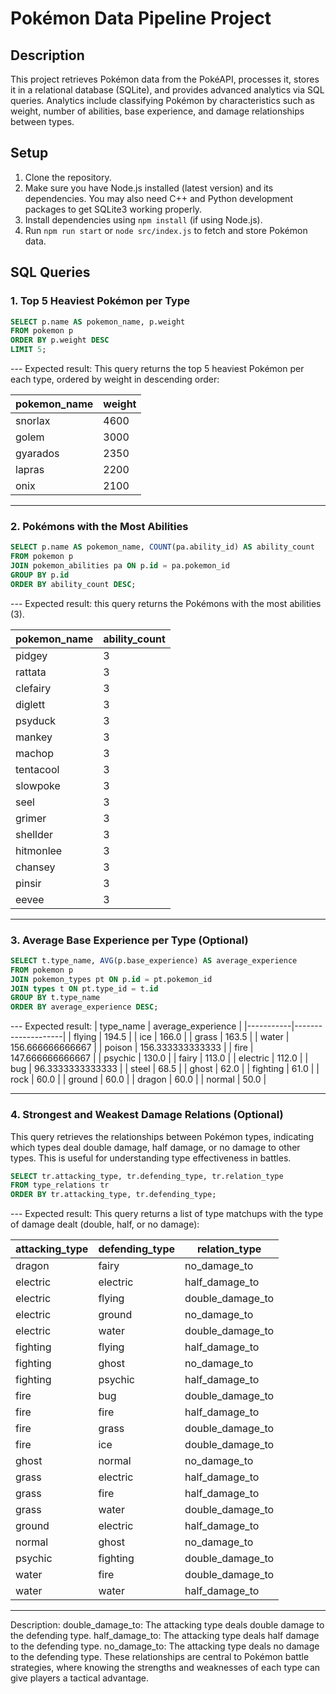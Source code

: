# Pokémon Data Pipeline Project

## Description
This project retrieves Pokémon data from the PokéAPI, processes it, stores it in a relational database (SQLite), and provides advanced analytics via SQL queries. Analytics include classifying Pokémon by characteristics such as weight, number of abilities, base experience, and damage relationships between types.

## Setup
1. Clone the repository.
2. Make sure you have Node.js installed (latest version) and its dependencies. You may also need C++ and Python development packages to get SQLite3 working properly.
3. Install dependencies using `npm install` (if using Node.js).
4. Run `npm run start` or `node src/index.js` to fetch and store Pokémon data.

## SQL Queries

### 1. Top 5 Heaviest Pokémon per Type
```sql
SELECT p.name AS pokemon_name, p.weight
FROM pokemon p
ORDER BY p.weight DESC
LIMIT 5;

```

--- Expected result: This query returns the top 5 heaviest Pokémon per each type, ordered by weight in descending order: 


| pokemon_name | weight |
|--------------|--------|
| snorlax      | 4600   |
| golem        | 3000   |
| gyarados     | 2350   |
| lapras       | 2200   |
| onix         | 2100   |
---

### 2. Pokémons with the Most Abilities
```sql
SELECT p.name AS pokemon_name, COUNT(pa.ability_id) AS ability_count
FROM pokemon p
JOIN pokemon_abilities pa ON p.id = pa.pokemon_id
GROUP BY p.id
ORDER BY ability_count DESC;
```


--- Expected result: this query returns the Pokémons with the most abilities (3).

| pokemon_name | ability_count |
|--------------|---------------|
| pidgey       | 3             |
| rattata      | 3             |
| clefairy     | 3             |
| diglett      | 3             |
| psyduck      | 3             |
| mankey       | 3             |
| machop       | 3             |
| tentacool    | 3             |
| slowpoke     | 3             |
| seel         | 3             |
| grimer       | 3             |
| shellder     | 3             |
| hitmonlee    | 3             |
| chansey      | 3             |
| pinsir       | 3             |
| eevee        | 3             |

---



### 3. Average Base Experience per Type (Optional)
```sql
SELECT t.type_name, AVG(p.base_experience) AS average_experience
FROM pokemon p
JOIN pokemon_types pt ON p.id = pt.pokemon_id
JOIN types t ON pt.type_id = t.id
GROUP BY t.type_name
ORDER BY average_experience DESC;
```
--- Expected result:
| type_name | average_experience |
|-----------|--------------------|
| flying    | 194.5              |
| ice       | 166.0              |
| grass     | 163.5              |
| water     | 156.666666666667   |
| poison    | 156.333333333333   |
| fire      | 147.666666666667   |
| psychic   | 130.0              |
| fairy     | 113.0              |
| electric  | 112.0              |
| bug       | 96.3333333333333   |
| steel     | 68.5               |
| ghost     | 62.0               |
| fighting  | 61.0               |
| rock      | 60.0               |
| ground    | 60.0               |
| dragon    | 60.0               |
| normal    | 50.0               |

---



### 4. Strongest and Weakest Damage Relations (Optional)
This query retrieves the relationships between Pokémon types, indicating which types deal double damage, half damage, or no damage to other types. This is useful for understanding type effectiveness in battles.

```sql
SELECT tr.attacking_type, tr.defending_type, tr.relation_type
FROM type_relations tr
ORDER BY tr.attacking_type, tr.defending_type;
```
--- Expected result:
This query returns a list of type matchups with the type of damage dealt (double, half, or no damage):


| attacking_type | defending_type | relation_type    |
|----------------|----------------|------------------|
| dragon         | fairy          | no_damage_to     |
| electric       | electric       | half_damage_to   |
| electric       | flying         | double_damage_to |
| electric       | ground         | no_damage_to     |
| electric       | water          | double_damage_to |
| fighting       | flying         | half_damage_to   |
| fighting       | ghost          | no_damage_to     |
| fighting       | psychic        | half_damage_to   |
| fire           | bug            | double_damage_to |
| fire           | fire           | half_damage_to   |
| fire           | grass          | double_damage_to |
| fire           | ice            | double_damage_to |
| ghost          | normal         | no_damage_to     |
| grass          | electric       | half_damage_to   |
| grass          | fire           | half_damage_to   |
| grass          | water          | double_damage_to |
| ground         | electric       | half_damage_to   |
| normal         | ghost          | no_damage_to     |
| psychic        | fighting       | double_damage_to |
| water          | fire           | double_damage_to |
| water          | water          | half_damage_to   |

---




Description:
double_damage_to: The attacking type deals double damage to the defending type.
half_damage_to: The attacking type deals half damage to the defending type.
no_damage_to: The attacking type deals no damage to the defending type.
These relationships are central to Pokémon battle strategies, where knowing the strengths and weaknesses of each type can give players a tactical advantage.